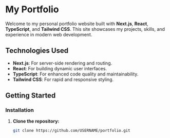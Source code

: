 # My Portfolio

Welcome to my personal portfolio website built with **Next.js**, **React**, **TypeScript**, and **Tailwind CSS**. This site showcases my projects, skills, and experience in modern web development.

## Technologies Used

- **Next.js**: For server-side rendering and routing.
- **React**: For building dynamic user interfaces.
- **TypeScript**: For enhanced code quality and maintainability.
- **Tailwind CSS**: For rapid and responsive styling.

## Getting Started

### Installation

1. **Clone the repository:**

   ```bash
   git clone https://github.com/USERNAME/portfolio.git
